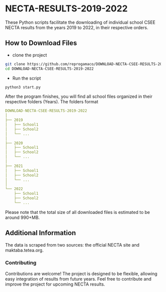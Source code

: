 # NECTA-RESULTS-2019-2022
These Python scripts facilitate the downloading of individual school CSEE NECTA results from the years 2019 to 2022, in their respective orders.

## How to Download Files
   + clone the project
```bash
git clone https://github.com/reprogamaco/DOWNLOAD-NECTA-CSEE-RESULTS-2019-2022.git
cd DOWNLOAD-NECTA-CSEE-RESULTS-2019-2022
```
   + Run the script
```python
python3 start.py
```
After the program finishes, you will find all school files organized in their respective folders (Years).
The folders format
```yaml
DOWNLOAD-NECTA-CSEE-RESULTS-2019-2022
│
├── 2019
│   ├── School1
│   ├── School2
│   └── ...
│
├── 2020
│   ├── School1
│   ├── School2
│   └── ...
│
├── 2021
│   ├── School1
│   ├── School2
│   └── ...
│
└── 2022
    ├── School1
    ├── School2
    └── ...
```

Please note that the total size of all downloaded files is estimated to be around 990+MB.
   
## Additional Information
The data is scraped from two sources: the official NECTA site and maktaba.tetea.org.


### Contributing
Contributions are welcome! The project is designed to be flexible, allowing easy integration of results from future years. Feel free to contribute and improve the project for upcoming NECTA results.
